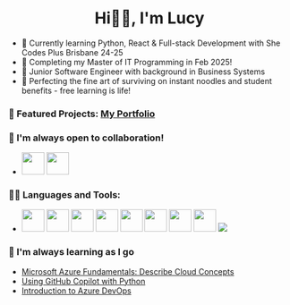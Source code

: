 <h1 align="center">Hi👋🏻, I'm Lucy</h1>

- 🌱 Currently learning Python, React & Full-stack Development with She Codes Plus Brisbane 24-25
- 💫 Completing my Master of IT Programming in Feb 2025!
- 💼 Junior Software Engineer with background in Business Systems
- 🍜 Perfecting the fine art of surviving on instant noodles and student benefits - free learning is life!

### 🚀 Featured Projects: <a href="https://duong-28.github.io/lucy-portfolio/">My Portfolio</a>

### 🌿 I'm always open to collaboration!
- <p>
    <a href="https://www.linkedin.com/in/duong-nguyenthuy/"><img src="https://cdn.jsdelivr.net/gh/devicons/devicon/icons/linkedin/linkedin-original.svg" width="40" height="40"/></a>
    <a href="mailto:thuyduong.kt.ftu@gmail.com"><img src="https://cdn.jsdelivr.net/gh/devicons/devicon/icons/google/google-original.svg" width="40" height="40"/></a>
  </p>

### 👩‍💻 Languages and Tools:
- <p>
    <img src="https://cdn.jsdelivr.net/gh/devicons/devicon/icons/python/python-original.svg" width="40" height="40"/>
    <img src="https://cdn.jsdelivr.net/gh/devicons/devicon/icons/git/git-original.svg" width="40" height="40"/>
    <img src="https://cdn.jsdelivr.net/gh/devicons/devicon/icons/html5/html5-original.svg" width="40" height="40"/>
    <img src="https://cdn.jsdelivr.net/gh/devicons/devicon@latest/icons/css3/css3-original-wordmark.svg" width="40" height="40"/>   
    <img src="https://cdn.jsdelivr.net/gh/devicons/devicon/icons/javascript/javascript-original.svg" width="40" height="40"/>
    <img src="https://cdn.jsdelivr.net/gh/devicons/devicon/icons/react/react-original.svg" width="40" height="40"/>
    <img src="https://cdn.jsdelivr.net/gh/devicons/devicon/icons/postgresql/postgresql-original.svg" width="40" height="40"/>
    <img src="https://cdn.jsdelivr.net/gh/devicons/devicon@latest/icons/canva/canva-original.svg"width="40" height="40"/>
    <img src="https://img.shields.io/badge/DRF-092E20?style=for-the-badge&logo=django&logoColor=white"/>
  </p>

### 🐣 I'm always learning as I go
- <a href="https://learn.microsoft.com/api/achievements/share/en-us/DuongNguyen-7105/ZKU5J6P2?sharingId=E85F8B396CBAC628">Microsoft Azure Fundamentals: Describe Cloud Concepts</a>
- <a href="https://learn.microsoft.com/api/achievements/share/en-us/DuongNguyen-7105/CFP26H49?sharingId=E85F8B396CBAC628">Using GitHub Copilot with Python</a>
- <a href="https://learn.microsoft.com/api/achievements/share/en-us/DuongNguyen-7105/YQGJHZGR?sharingId=E85F8B396CBAC628">Introduction to Azure DevOps</a>
